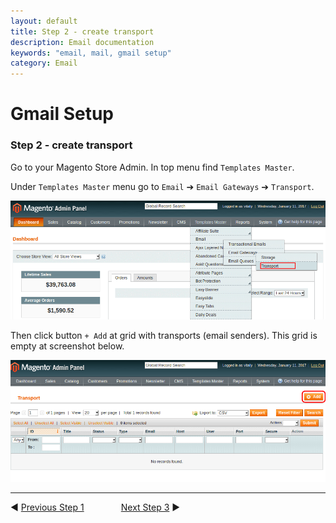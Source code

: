 ```yaml
---
layout: default
title: Step 2 - create transport
description: Email documentation
keywords: "email, mail, gmail setup"
category: Email
---
```


# Gmail Setup

### Step 2 - create transport

Go to your Magento Store Admin. In top menu find `Templates Master`.

Under `Templates Master` menu go to `Email` ➔ `Email Gateways` ➔
`Transport`.

![Step 02.1](/images/m1/extensions/email/use-cases/gmail/step-02-1.png)

Then click button `+ Add` at grid with transports (email senders). This grid
is empty at screenshot below.

![Step 02.2](/images/m1/extensions/email/use-cases/gmail/step-02-2.png)

-------------------------------------------------------------------------------

◀ [Previous Step 1](../step-01/)
&nbsp;&nbsp;&nbsp;&nbsp;&nbsp;&nbsp;&nbsp;&nbsp;&nbsp;&nbsp;&nbsp;&nbsp;&nbsp;
[Next Step 3](../step-03/) ▶

